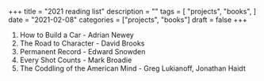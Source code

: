 +++
title = "2021 reading list"
description = ""
tags = [
    "projects",
    "books",
]
date = "2021-02-08"
categories = ["projects",
              "books"]
draft = false
+++

1. How to Build a Car - Adrian Newey
2. The Road to Character - David Brooks
3. Permanent Record - Edward Snowden
4. Every Shot Counts - Mark Broadie
5. The Coddling of the American Mind - Greg Lukianoff, Jonathan Haidt
